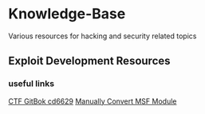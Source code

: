 # Knowledge-Base
Various resources for hacking and security related topics

## Exploit Development Resources

### useful links
[CTF GitBok cd6629](https://cd6629.gitbook.io/ctfwriteups/scripting-programming/converting-metasploit-modules-to-python)
[Manually Convert MSF Module](https://netsec.ws/?p=2627)
